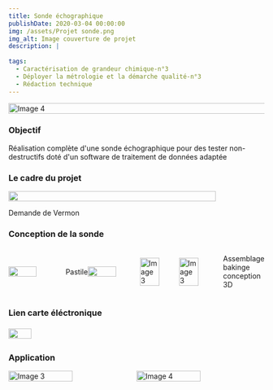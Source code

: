```yaml
---
title: Sonde échographique
publishDate: 2020-03-04 00:00:00
img: /assets/Projet sonde.png
img_alt: Image couverture de projet
description: |
  
tags: 
  - Caractérisation de grandeur chimique-n°3
  - Déployer la métrologie et la démarche qualité-n°3
  - Rédaction technique
---
```

<div style="display:flex; justify-content:center;">
    <img src="/assets/Chaine sonde.png" alt="Image 4" width="160%">
</div>

### Objectif
Réalisation complète d'une sonde échographique pour des tester non-destructifs doté d'un software de traitement de données adaptée

### Le cadre du projet
<div style="display:flex; align-items:center;">
    <img src="/assets/Présentation projet.png"  width="90%" style="margin-right:10px;"style="margin-left:10px;">
</div>
<p> Demande de Vermon</p>

### Conception de la sonde 
<div style="display:flex; align-items:center;">
    <img src="/assets/Présentation labo.png"  width="60%" style="margin-right:10px;">
    <p style="margin-left:10px;"> Pastile
    </p>
    <img src="/assets/tube.png"  width="60%" style="margin-right:10px;">
    <img src="/assets/Tubepla.png" alt="Image 3" width="50%">
    <img src="/assets/Sonde monté.png" alt="Image 3" width="50%">
    <p style="margin-left:10px;"> Assemblage bakinge conception 3D
    </p>
</div>

### Lien carte éléctronique
<div style="display:flex; align-items:center;">
    <img src="/assets/dopage.png"  width="30%" style="margin-right:10px;">
    <p style="margin-left:10px;">
    </p>
</div>

### Application
<div style="display:flex; justify-content:center;">
    <img src="/assets/applisonde1.png" alt="Image 3" width="50%">
    <img src="/assets/applisonde.png" alt="Image 4" width="50%">
</div>
<p></p>
